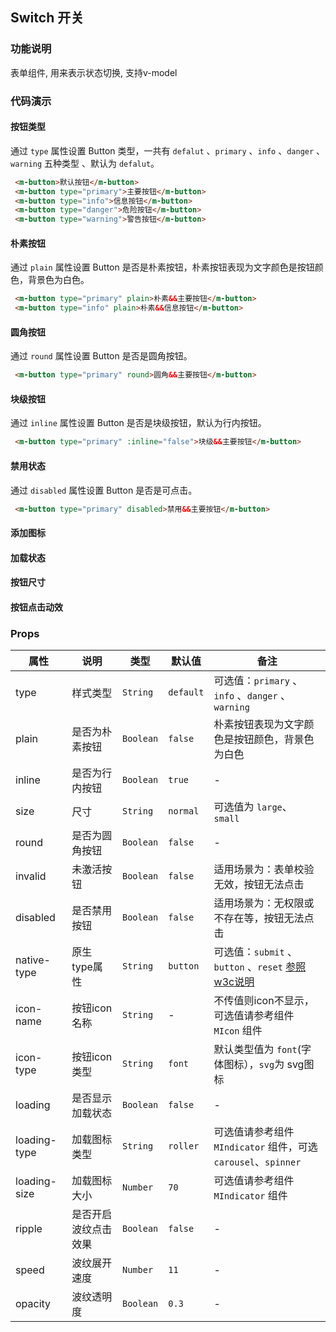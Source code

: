 ## Switch 开关
### 功能说明
表单组件, 用来表示状态切换, 支持v-model
### 代码演示
#### 按钮类型
通过 `type` 属性设置 Button 类型，一共有 `defalut` 、`primary` 、`info` 、`danger` 、`warning`  五种类型 、默认为 `defalut`。
```html
 <m-button>默认按钮</m-button>
 <m-button type="primary">主要按钮</m-button>
 <m-button type="info">信息按钮</m-button>
 <m-button type="danger">危险按钮</m-button>
 <m-button type="warning">警告按钮</m-button>
```
#### 朴素按钮
通过 `plain` 属性设置 Button 是否是朴素按钮，朴素按钮表现为文字颜色是按钮颜色，背景色为白色。
```html
 <m-button type="primary" plain>朴素&&主要按钮</m-button>
 <m-button type="info" plain>朴素&&信息按钮</m-button>
```
#### 圆角按钮
通过 `round` 属性设置 Button 是否是圆角按钮。
```html
 <m-button type="primary" round>圆角&&主要按钮</m-button>
```
#### 块级按钮
通过 `inline` 属性设置 Button 是否是块级按钮，默认为行内按钮。
```html
 <m-button type="primary" :inline="false">块级&&主要按钮</m-button>
```
#### 禁用状态
通过 `disabled` 属性设置 Button 是否是可点击。
```html
 <m-button type="primary" disabled>禁用&&主要按钮</m-button>
```
#### 添加图标
#### 加载状态
#### 按钮尺寸
#### 按钮点击动效

### Props 
| 属性 | 说明 | 类型 | 默认值 | 备注 |
|------|------|------|------|------|
| type | 样式类型 | `String` | `default` | 可选值：`primary` 、`info` 、`danger` 、`warning` |
| plain | 是否为朴素按钮 | `Boolean` | `false` | 朴素按钮表现为文字颜色是按钮颜色，背景色为白色 |
| inline | 是否为行内按钮 | `Boolean` | `true` | - |
| size | 尺寸 | `String` | `normal` | 可选值为 `large`、 `small` |
| round | 是否为圆角按钮 | `Boolean` | `false` | - |
| invalid | 未激活按钮 | `Boolean` | `false` | 适用场景为：表单校验无效，按钮无法点击 |
| disabled | 是否禁用按钮 | `Boolean` | `false` | 适用场景为：无权限或不存在等，按钮无法点击 |
| native-type | 原生type属性 | `String` | `button` | 可选值：`submit` 、`button` 、`reset` [参照w3c说明](http://www.w3school.com.cn/tags/att_button_type.asp) |
| icon-name | 按钮icon名称 | `String` | - | 不传值则icon不显示，可选值请参考组件 `MIcon` 组件 |
| icon-type | 按钮icon类型 | `String` | `font` | 默认类型值为 `font`(字体图标），`svg`为 svg图标 |
| loading | 是否显示加载状态 | `Boolean` | `false` | - |
| loading-type | 加载图标类型 | `String` | `roller` | 可选值请参考组件 `MIndicator` 组件，可选 `carousel`、`spinner` |
| loading-size | 加载图标大小 | `Number` | `70` | 可选值请参考组件 `MIndicator` 组件 |
| ripple | 是否开启波纹点击效果 | `Boolean` | `false` | - |
| speed | 波纹展开速度 | `Number` | `11` | - |
| opacity | 波纹透明度 | `Boolean` | `0.3` | - |
